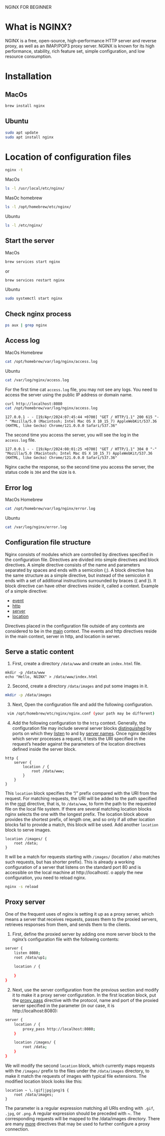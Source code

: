 NGINX FOR BEGINNER

# What is NGINX?
NGINX is a free, open-source, high-performance HTTP server and reverse proxy, as well as an IMAP/POP3 proxy server. NGINX is known for its high performance, stability, rich feature set, simple configuration, and low resource consumption.

# Installation
## MacOs
```bash
brew install nginx
```
## Ubuntu
```bash
sudo apt update
sudo apt install nginx
```

# Location of configuration files
```bash
nginx -t
```
MacOs
```bash
ls -l /usr/local/etc/nginx/
```

MasOc homebrew
```bash
ls -l /opt/homebrew/etc/nginx/
```

Ubuntu
```bash
ls -l /etc/nginx/
```

## Start the server
MacOs
```bash
brew services start nginx
```
or 
```bash
brew services restart nginx
```

Ubuntu
```bash
sudo systemctl start nginx
```
## Check nginx process
```bash
ps aux | grep nginx
```
## Access log
MacOs Homebrew
```bash
cat /opt/homebrew/var/log/nginx/access.log
```

Ubuntu
```bash
cat /var/log/nginx/access.log
```

For the first time cat `access.log` file, you may not see any logs. You need to access the server using the public IP address or domain name.

```bash
curl http://localhost:8080
cat /opt/homebrew/var/log/nginx/access.log
```

`127.0.0.1 - - [19/Apr/2024:07:45:44 +0700] "GET / HTTP/1.1" 200 615 "-" "Mozilla/5.0 (Macintosh; Intel Mac OS X 10_15_7) AppleWebKit/537.36 (KHTML, like Gecko) Chrome/121.0.0.0 Safari/537.36"`

The second time you access the server, you will see the log in the `access.log` file.

`127.0.0.1 - - [19/Apr/2024:08:01:25 +0700] "GET / HTTP/1.1" 304 0 "-" "Mozilla/5.0 (Macintosh; Intel Mac OS X 10_15_7) AppleWebKit/537.36 (KHTML, like Gecko) Chrome/121.0.0.0 Safari/537.36"`

Nginx cache the response, so the second time you access the server, the status code is `304` and the size is `0`.

## Error log
MacOs Homebrew
```bash
cat /opt/homebrew/var/log/nginx/error.log
```

Ubuntu
```bash
cat /var/log/nginx/error.log
```
## Configuration file structure
Nginx consists of modules which are controlled by directives specified in the configuration file. Directives are divided into simple directives and block directives. A simple directive consists of the name and parameters separated by spaces and ends with a semicolon (;). A block directive has the same structure as a simple directive, but instead of the semicolon it ends with a set of additional instructions surrounded by braces ({ and }).
It block directive can have other directives inside it, called a context.
Example of a simple directive:
- [event](https://nginx.org/en/docs/ngx_core_module.html#events)
- [http](https://nginx.org/en/docs/http/ngx_http_core_module.html#http)
- [server](https://nginx.org/en/docs/http/ngx_http_core_module.html#server)
- [location](https://nginx.org/en/docs/http/ngx_http_core_module.html#location)

Directives placed in the configuration file outside of any contexts are considered to be in the [main](https://nginx.org/en/docs/ngx_core_module.html) context. The events and http directives reside in the main context, server in http, and location in server.

## Serve a static content
1. First, create a directory `/data/www` and create an `index.html` file.
 ```
 mkdir -p /data/www
 echo "Hello, NGINX" > /data/www/index.html
 ```
2. Second, create a directory `/data/images` and put some images in it.
 ```bash
 mkdir -p /data/images
 ```
3. Next, Open the configuration file and add the following configuration.
 ```bash
  vim /opt/homebrew/etc/nginx/nginx.conf (your path may be different)
 ```
4. Add the following configuration to the `http` context.
 Generally, the configuration file may include several server blocks [distinguished](https://nginx.org/en/docs/http/request_processing.html) by ports on which they [listen](https://nginx.org/en/docs/http/ngx_http_core_module.html#listen) to and by [server names](https://nginx.org/en/docs/http/server_names.html). 
 Once nginx decides which server processes a request, 
 it tests the URI specified in the request’s header against the parameters of the location directives defined inside the server block.
 ```
 http {
     server {
         location / {
             root /data/www;
         }
     }
 }
 ```
 This `location` block specifies the “/” prefix compared with the URI from the request. 
 For matching requests, the URI will be added to the path specified in the [root](https://nginx.org/en/docs/http/ngx_http_core_module.html#root) directive, that is, to `/data/www`, to form the path to the requested file on the local file system. If there are several matching location blocks nginx selects the one with the longest prefix. The location block above provides the shortest prefix, of length one, and so only if all other location blocks fail to provide a match, this block will be used.
 Add another `location` block to serve images.
 ```
 location /images/ {
     root /data;
 }
 ```
    
It will be a match for requests starting with `/images/` (location / also matches such requests, but has shorter prefix).
This is already a working configuration of a server that listens on the standard port 80 and is accessible on the local machine at http://localhost/.
o apply the new configuration, you need to reload nginx.
```bash
nginx -s reload
```

## Proxy server
One of the frequent uses of nginx is setting it up as a proxy server, which means a server that receives requests, passes them to the proxied servers, retrieves responses from them, and sends them to the clients.

1. First, define the proxied server by adding one more server block to the nginx’s configuration file with the following contents:
```bash
server {
    listen 8080;
    root /data/up1;
    
    location / {
      
    }
}
```

2. Next, use the server configuration from the previous section and modify it to make it a proxy server configuration. In the first location block, put the [proxy_pass](https://nginx.org/en/docs/http/ngx_http_proxy_module.html#proxy_pass) directive with the protocol, name and port of the proxied server specified in the parameter (in our case, it is http://localhost:8080):
```bash
server {
    location / {
        proxy_pass http://localhost:8080;
    }

    location /images/ {
        root /data;
    }
}
```
We will modify the second `location` block, which currently maps requests with the `/images/` prefix to the files under the `/data/images` directory, to make it match the requests of images with typical file extensions. The modified location block looks like this:
```
location ~ \.(gif|jpg|png)$ {
    root /data/images;
}
```
The parameter is a regular expression matching all URIs ending with `.gif`, `.jpg`, or `.png`. A regular expression should be preceded with ~. The corresponding requests will be mapped to the /data/images directory.
There are many [more](https://nginx.org/en/docs/http/ngx_http_proxy_module.html) directives that may be used to further configure a proxy connection.
